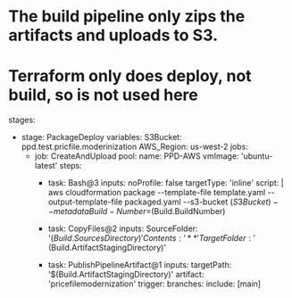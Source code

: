 # The build pipeline only zips the artifacts and uploads to S3.
# Terraform only does deploy, not build, so is not used here

stages:
- stage: PackageDeploy
  variables:
    S3Bucket: ppd.test.pricfile.moderinization
    AWS_Region: us-west-2
  jobs:
  - job: CreateAndUpload
    pool:
      name: PPD-AWS
      vmImage: 'ubuntu-latest'
    steps:
      - task: Bash@3
        inputs:
          noProfile: false
          targetType: 'inline'
          script: |
            aws cloudformation package --template-file template.yaml --output-template-file packaged.yaml --s3-bucket $(S3Bucket) --metadata Build-Number=$(Build.BuildNumber)
      
      - task: CopyFiles@2
        inputs:
          SourceFolder: '$(Build.SourcesDirectory)'
          Contents:   '**'
          TargetFolder: '$(Build.ArtifactStagingDirectory)'
      
      - task: PublishPipelineArtifact@1
        inputs:
          targetPath: '$(Build.ArtifactStagingDirectory)'
          artifact: 'pricefilemodernization'
trigger:
  branches: 
    include: [main]
  
